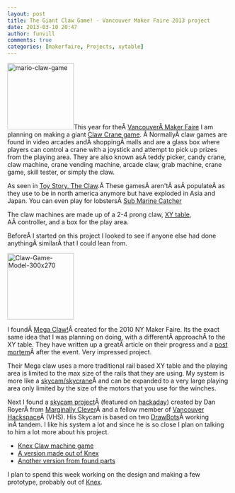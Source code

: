 ```yaml
---
layout: post
title: The Giant Claw Game! - Vancouver Maker Faire 2013 project
date: 2013-03-10 20:47
author: funvill
comments: true
categories: [makerfaire, Projects, xytable]
---
```

<a href="http://www.abluestar.com/blog/wp-content/uploads/2013/03/mario-claw-game.jpg"><img class="size-thumbnail wp-image-3201 alignright" alt="mario-claw-game" src="http://www.abluestar.com/blog/wp-content/uploads/2013/03/mario-claw-game-150x150.jpg" width="150" height="150" /></a>This year for theÂ <a href="http://makerfaire.ca/">VancouverÂ Maker Faire</a> I am planning on making a giant <a href="http://en.wikipedia.org/wiki/Claw_crane">Claw Crane game</a>. Â NormallyÂ claw games are found in video arcades andÂ shoppingÂ malls and are a glass box where players can control a crane with a joystick and attempt to pick up prizes from the playing area. They are also known asÂ teddy picker, candy crane, claw machine, crane vending machine, arcade claw, grab machine, crane game, skill tester, or simply the claw.

As seen in <a href="http://www.youtube.com/watch?v=N-Esh4W3dfI">Toy Story, The Claw</a>.Â These gamesÂ aren'tÂ asÂ populateÂ as they use to be in north america anymore but have exploded in Asia and Japan. You can even play for lobstersÂ <a href="http://www.youtube.com/watch?v=2wtharEsEe0">Sub Marine Catcher</a>

The claw machines are made up of a 2-4 prong claw, <a href="http://en.wikipedia.org/wiki/X-Y_table">XY table</a>, AÂ controller, and a box for the play area.

BeforeÂ I started on this project I looked to see if anyone else had done anythingÂ similarÂ that I could lean from.

<img class="size-thumbnail wp-image-3202 alignleft" alt="Claw-Game-Model-300x270" src="http://www.abluestar.com/blog/wp-content/uploads/2013/03/Claw-Game-Model-300x270-150x150.jpg" width="150" height="150" />

I foundÂ <a href="http://www.splitreaction.com/the-mega-claw/">Mega Claw!</a>Â created for the 2010 NY Maker Faire. Its the exact same idea that I was planning on doing, with a differentÂ approachÂ to the XY table. They have written up a greatÂ article on their progress and a <a href="http://www.splitreaction.com/the-mega-claw-%E2%80%93-summary-9-of-9">post mortem</a>Â after the event. Very impressed project.

Their Mega claw uses a more traditional rail based XY table and the playing area is limited to the max size of the rails that they are using. My system is more like a <a href="http://en.wikipedia.org/wiki/Skycam">skycam/skycrane</a>Â and can be expanded to a very large playing area only limited by the size of the motors that you use for the winches.

Next I found a <a href="http://www.marginallyclever.com/blog/2012/08/skycam-assembly-gallery-and-robot-debugging/">skycam project</a>Â (featured on <a href="http://hackaday.com/2012/08/03/building-a-skycam-like-camera-mount/">hackaday</a>) created by Dan RoyerÂ from <a href="http://www.marginallyclever.com/blog/">Marginally Clever</a>Â and a fellow member of <a href="http://vancouver.hackspace.ca/wp/">Vancouver Hackspace</a>Â (VHS). His Skycam is based on two <a href="http://www.marginallyclever.com/shop/index.php?main_page=product_info&amp;cPath=1&amp;products_id=38">DrawBots</a>Â working inÂ tandem. I like his system a lot and since he is so close I plan on talking to him a lot more about his project.
<ul>
	<li><a href="http://www.instructables.com/id/Knex-Claw-Machine-Game/">Knex Claw machine game</a></li>
	<li><a href="http://www.instructables.com/id/knex-claw-machine-first-on-site/?ALLSTEPS">A version made out of Knex</a></li>
	<li><a href="http://theclawgameproject.blogspot.ca/2011/03/claw-game-project.html">Another version from found parts</a></li>
</ul>
I plan to spend this week working on the design and making a few prototype, probably out of <a href="http://en.wikipedia.org/wiki/K'Nex">Knex</a>.
